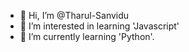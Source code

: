 - 👋 Hi, I’m @Tharul-Sanvidu
- 👀 I’m interested in learning 'Javascript'
- 🌱 I’m currently learning 'Python'.
